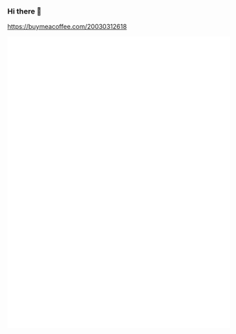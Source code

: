 ### Hi there 👋

https://buymeacoffee.com/20030312618                


![my github Metrics](github-metrics.svg)
